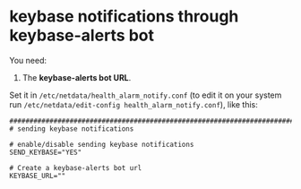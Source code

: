 # keybase notifications through keybase-alerts bot

You need:

1.  The **keybase-alerts bot URL**.

Set it in `/etc/netdata/health_alarm_notify.conf` (to edit it on your system run `/etc/netdata/edit-config health_alarm_notify.conf`), like this:

```
###############################################################################
# sending keybase notifications

# enable/disable sending keybase notifications
SEND_KEYBASE="YES"

# Create a keybase-alerts bot url
KEYBASE_URL=""

